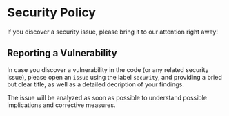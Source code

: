 # Security Policy

If you discover a security issue, please bring it to our attention right away!

## Reporting a Vulnerability

In case you discover a vulnerability in the code (or any related security issue), please open an `issue` using the label `security`, and providing a bried but clear title, as well as a detailed decription of your findings.

The issue will be analyzed as soon as possible to understand possible implications and corrective measures.
